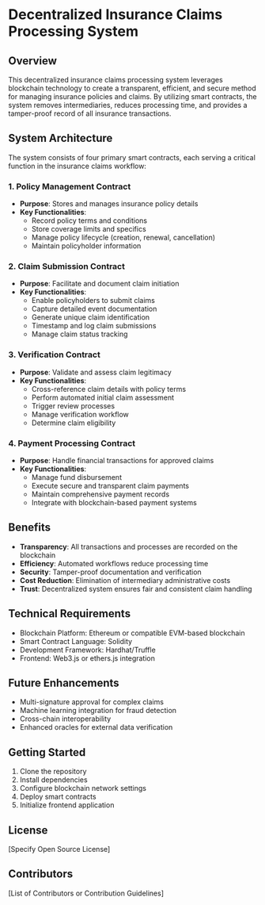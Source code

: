 # Decentralized Insurance Claims Processing System

## Overview

This decentralized insurance claims processing system leverages blockchain technology to create a transparent, efficient, and secure method for managing insurance policies and claims. By utilizing smart contracts, the system removes intermediaries, reduces processing time, and provides a tamper-proof record of all insurance transactions.

## System Architecture

The system consists of four primary smart contracts, each serving a critical function in the insurance claims workflow:

### 1. Policy Management Contract
- **Purpose**: Stores and manages insurance policy details
- **Key Functionalities**:
    - Record policy terms and conditions
    - Store coverage limits and specifics
    - Manage policy lifecycle (creation, renewal, cancellation)
    - Maintain policyholder information

### 2. Claim Submission Contract
- **Purpose**: Facilitate and document claim initiation
- **Key Functionalities**:
    - Enable policyholders to submit claims
    - Capture detailed event documentation
    - Generate unique claim identification
    - Timestamp and log claim submissions
    - Manage claim status tracking

### 3. Verification Contract
- **Purpose**: Validate and assess claim legitimacy
- **Key Functionalities**:
    - Cross-reference claim details with policy terms
    - Perform automated initial claim assessment
    - Trigger review processes
    - Manage verification workflow
    - Determine claim eligibility

### 4. Payment Processing Contract
- **Purpose**: Handle financial transactions for approved claims
- **Key Functionalities**:
    - Manage fund disbursement
    - Execute secure and transparent claim payments
    - Maintain comprehensive payment records
    - Integrate with blockchain-based payment systems

## Benefits

- **Transparency**: All transactions and processes are recorded on the blockchain
- **Efficiency**: Automated workflows reduce processing time
- **Security**: Tamper-proof documentation and verification
- **Cost Reduction**: Elimination of intermediary administrative costs
- **Trust**: Decentralized system ensures fair and consistent claim handling

## Technical Requirements

- Blockchain Platform: Ethereum or compatible EVM-based blockchain
- Smart Contract Language: Solidity
- Development Framework: Hardhat/Truffle
- Frontend: Web3.js or ethers.js integration

## Future Enhancements

- Multi-signature approval for complex claims
- Machine learning integration for fraud detection
- Cross-chain interoperability
- Enhanced oracles for external data verification

## Getting Started

1. Clone the repository
2. Install dependencies
3. Configure blockchain network settings
4. Deploy smart contracts
5. Initialize frontend application

## License

[Specify Open Source License]

## Contributors

[List of Contributors or Contribution Guidelines]

